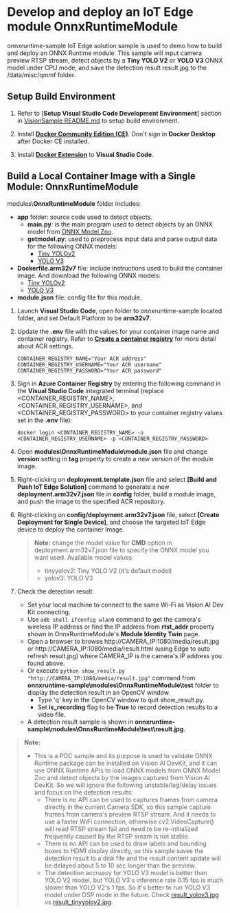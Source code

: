# Develop and deploy an IoT Edge module OnnxRuntimeModule

onnxruntime-sample IoT Edge solution sample is used to demo how to build and deploy an ONNX Runtime module.  This sample will input camera preview RTSP stream, detect objects by a **Tiny YOLO V2** or **YOLO V3** ONNX model under CPU mode, and save the detection result result.jpg to the /data/misc/qmmf folder.

## Setup Build Environment

1. Refer to [**Setup Visual Studio Code Development Environment**] section in [VisionSample README.md](../VisionSample/README.md) to setup build environment.

1. Install [**Docker Community Edition (CE)**](https://docs.docker.com/install/#supported-platforms).  Don't sign in **Docker Desktop** after Docker CE installed.

1. Install [**Docker Extension**](https://marketplace.visualstudio.com/items?itemName=PeterJausovec.vscode-docker) to **Visual Studio Code**.

## Build a Local Container Image with a Single Module: OnnxRuntimeModule

modules\\**OnnxRuntimeModule** folder includes:
   * **app** folder: source code used to detect objects.
       * **main.py**: is the main program used to detect objects by an ONNX model from [ONNX Model Zoo](https://github.com/onnx/models).
       * **getmodel.py**: used to preprocess input data and parse output data for the following ONNX models:
           * [Tiny YOLOv2](https://github.com/onnx/models/tree/master/vision/object_detection_segmentation/tiny_yolov2)
           * [YOLO V3](https://github.com/onnx/models/tree/master/vision/object_detection_segmentation/yolov3)
   * **Dockerfile.arm32v7** file: include instructions used to build the container image.  And download the following ONNX models:
       * [Tiny YOLOv2](https://onnxzoo.blob.core.windows.net/models/opset_8/tiny_yolov2/tiny_yolov2.tar.gz)
       * [YOLO V3](https://onnxzoo.blob.core.windows.net/models/opset_10/yolov3/yolov3.tar.gz)
   * **module.json** file: config file for this module.

1. Launch **Visual Studio Code**, open folder to onnxruntime-sample located folder, and set Default Platform to be **arm32v7**.

2. Update the **.env** file with the values for your container image name and container registry.  Refer to [**Create a container registry**](https://docs.microsoft.com/en-us/azure/iot-edge/tutorial-python-module#create-a-container-registry) for more detail about ACR settings.
     ```<language>
     CONTAINER_REGISTRY_NAME="Your ACR address"
     CONTAINER_REGISTRY_USERNAME="Your ACR username"
     CONTAINER_REGISTRY_PASSWORD="Your ACR password"
     ```

3. Sign in **Azure Container Registry** by entering the following command in the **Visual Studio Code** integrated terminal (replace <CONTAINER_REGISTRY_NAME>, <CONTAINER_REGISTRY_USERNAME>, and <CONTAINER_REGISTRY_PASSWORD> to your container registry values set in the **.env** file):
    ```<language>
    docker login <CONTAINER_REGISTRY_NAME> -u <CONTAINER_REGISTRY_USERNAME> -p <CONTAINER_REGISTRY_PASSWORD> 
    ```

4. Open **modules\OnnxRuntimeModule\module.json** file and change **version** setting in **tag** property to create a new version of the module image.

5. Right-clicking on **deployment.template.json** file and select **[Build and Push IoT Edge Solution]** command to generate a new **deployment.arm32v7.json** file in **config** folder, build a module image, and push the image to the specified ACR repository.

6. Right-clicking on **config/deployment.arm32v7.json** file, select **[Create Deployment for Single Device]**, and choose the targeted IoT Edge device to deploy the container Image.
    > **Note:** change the model value for **CMD** option in deployment.arm32v7.json file to specify the ONNX model you want used.  Available model values:
    >  * tinyyolov2: Tiny YOLO V2 (it's default model)
    >  * yolov3: YOLO V3


7. Check the detection result:

    * Set your local machine to connect to the same Wi-Fi as Vision AI Dev Kit connecting.
    * Use `adb shell ifconfig wlan0` command to get the camera's wireless IP address or find the IP address from **rtst_addr** property shown in OnnxRuntimeModule's **Module Identity Twin** page.
    * Open a browser to browse http://CAMERA_IP:1080/media/result.jpg or http://CAMERA_IP:1080/media/result.html (using Edge to auto refresh result.jpg) where CAMERA_IP is the camera's IP address you found above.
    * Or execute `python show_result.py "http://CAMERA_IP:1080/media/result.jpg"` command from **onnxruntime-sample\modules\OnnxRuntimeModule\test** folder to display the detection result in an OpenCV window.
        * Type 'q' key in the OpenCV window to quit show_result.py.
        * Set **is_recording** flag to be **True** to record detection results to a video file.
    * A detection result sample is shown in **onnxruntime-sample\modules\OnnxRuntimeModule\test\result.jpg**.

> **Note:**
> * This is a POC sample and its purpose is used to validate ONNX Runtime package can be installed on Vision AI DevKit, and it can use ONNX Runtime APIs to load ONNX models from ONNX Model Zoo and detect objects by the images captured from Vision AI DevKit.  So we will ignore the following unstable/lag/delay issues and focus on the detection results:
>     * There is no API can be used to captures frames from camera directly in the current Camera SDK, so this sample capture frames from camera's preview RTSP stream.  And it needs to use a faster WiFi connection, otherwise cv2.VideoCapture() will read RTSP stream fail and need to be re-initialized frequently caused by the RTSP sream is not stable.
>     * There is no API can be used to draw labels and bounding boxes to HDMI display directly, so this sample saves the detection result to a disk file and the result content update will be delayed about 5 to 10 sec longer than the preview.
>     * The detection accruacy for YOLO V3 model is better than YOLO V2 model, but YOLO V3's inference rate 0.15 fps is much slower than YOLO V2's 1 fps.  So it's better to run YOLO V3 model under DSP mode in the future. Check [result_yolov3.jpg](./modules/OnnxRuntimeModule/test/result_yolov3.jpg) vs [result_tinyyolov2.jpg](./modules/OnnxRuntimeModule/test/result_tinyyolov2.jpg).

